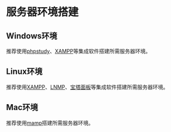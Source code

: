 # 服务器环境搭建 #

## Windows环境 ##

推荐使用[phpstudy](http://www.phpstudy.net/)、[XAMPP](https://www.apachefriends.org/zh_cn/index.html)等集成软件搭建所需服务器环境。

## Linux环境 ##

推荐使用[XAMPP](https://www.apachefriends.org/zh_cn/index.html)、[LNMP](https://lnmp.org/)、[宝塔面板](https://www.bt.cn/)等集成软件搭建所需服务器环境。

## Mac环境 ##

推荐使用[mamp](https://www.mamp.info/en/)搭建所需服务器环境。